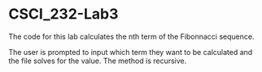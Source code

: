 # CSCI_232-Lab3

The code for this lab calculates the nth term of the Fibonnacci sequence.

The user is prompted to input which term they want to be calculated and the file solves for the value. The method is recursive.
